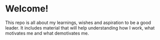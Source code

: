 # Welcome!

This repo is all about my learnings, wishes and aspiration to be a good leader. It includes material that will help understanding how I work, what motivates me and what demotivates me.




